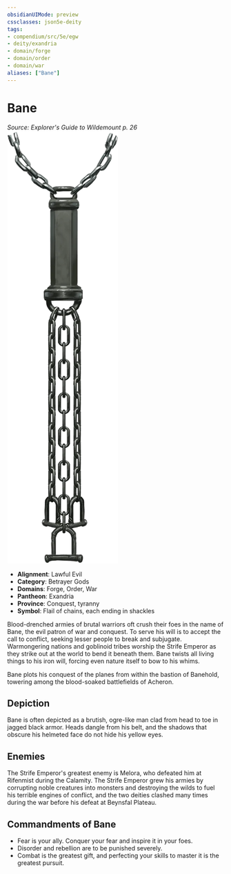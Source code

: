 ```yaml
---
obsidianUIMode: preview
cssclasses: json5e-deity
tags:
- compendium/src/5e/egw
- deity/exandria
- domain/forge
- domain/order
- domain/war
aliases: ["Bane"]
---
```

# Bane
*Source: Explorer's Guide to Wildemount p. 26* 
![](https://raw.githubusercontent.com/5etools-mirror-2/5etools-img/main/deities/EGW/Symbol%20of%20Bane.webp#symbol)

- **Alignment**: Lawful Evil
- **Category**: Betrayer Gods
- **Domains**: Forge, Order, War
- **Pantheon**: Exandria
- **Province**: Conquest, tyranny
- **Symbol**: Flail of chains, each ending in shackles

Blood-drenched armies of brutal warriors oft crush their foes in the name of Bane, the evil patron of war and conquest. To serve his will is to accept the call to conflict, seeking lesser people to break and subjugate. Warmongering nations and goblinoid tribes worship the Strife Emperor as they strike out at the world to bend it beneath them. Bane twists all living things to his iron will, forcing even nature itself to bow to his whims.

Bane plots his conquest of the planes from within the bastion of Banehold, towering among the blood-soaked battlefields of Acheron.

## Depiction

Bane is often depicted as a brutish, ogre-like man clad from head to toe in jagged black armor. Heads dangle from his belt, and the shadows that obscure his helmeted face do not hide his yellow eyes.

## Enemies

The Strife Emperor's greatest enemy is Melora, who defeated him at Rifenmist during the Calamity. The Strife Emperor grew his armies by corrupting noble creatures into monsters and destroying the wilds to fuel his terrible engines of conflict, and the two deities clashed many times during the war before his defeat at Beynsfal Plateau.

## Commandments of Bane

- Fear is your ally. Conquer your fear and inspire it in your foes.  
- Disorder and rebellion are to be punished severely.  
- Combat is the greatest gift, and perfecting your skills to master it is the greatest pursuit.